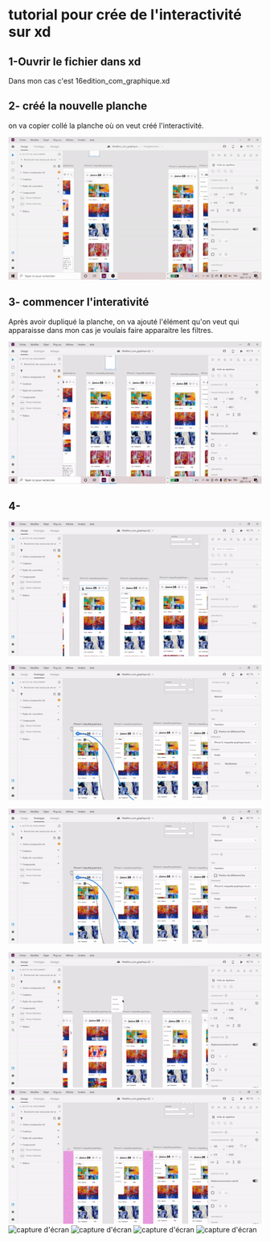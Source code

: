 # tutorial pour crée de l'interactivité sur xd
## 1-Ouvrir le fichier dans xd
Dans mon cas c'est 16edition_com_graphique.xd
 
## 2- créé la nouvelle planche

on va copier collé la planche où on veut créé l'interactivité.

![capture d'écran](media/capture_etape_1.gif)

## 3- commencer l'interativité
Après avoir dupliqué la planche, on va ajouté l'élément qu'on veut qui apparaisse dans mon cas je voulais faire apparaitre les filtres.


![capture d'écran etape 2](media/capture_etape_2.gif)

## 4- 

![capture d'écran](media/ezgif.com-gif-maker7.gif)

![capture d'écran](media/ezgif.com-gif-maker1.gif)

![capture d'écran](media/ezgif.com-gif-maker2.gif)


![capture d'écran](media/ezgif.com-gif-maker8.gif)
![capture d'écran](media/ezgif.com-gif-maker9.gif)
![capture d'écran](media/ezgif.com-gif-maker10if)
![capture d'écran](media/ezgif.com-gif-maker11if)
![capture d'écran](media/ezgif.com-gif-maker12if)
![capture d'écran](media/ezgif.com-gif-maker13if)





